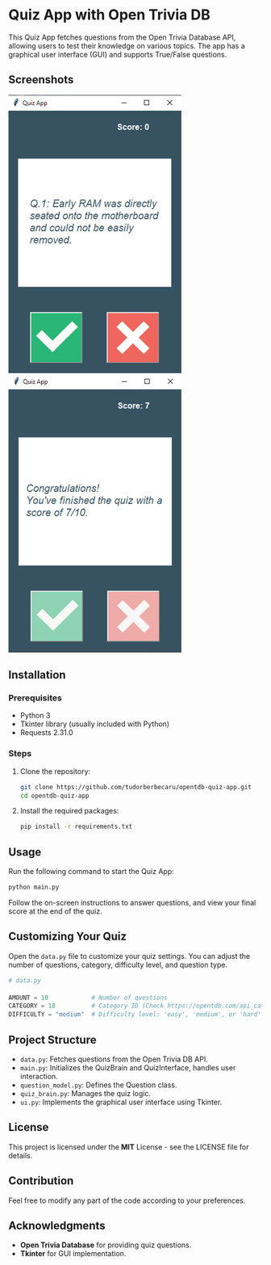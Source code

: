 # Quiz App with Open Trivia DB

This Quiz App fetches questions from the Open Trivia Database API, allowing users to test their knowledge on various topics. The app has a graphical user interface (GUI) and supports True/False questions.

## Screenshots

![screenshot1](https://github.com/tudorberbecaru/opentdb-quiz-app/blob/master/.github/Screenshot1.png)
![screenshot2](https://github.com/tudorberbecaru/opentdb-quiz-app/blob/master/.github/Screenshot2.png)

## Installation

### Prerequisites

- Python 3
- Tkinter library (usually included with Python)
- Requests 2.31.0

### Steps

1. Clone the repository:

   ```bash
   git clone https://github.com/tudorberbecaru/opentdb-quiz-app.git
   cd opentdb-quiz-app
2. Install the required packages:
   ```bash
   pip install -r requirements.txt
   
## Usage

Run the following command to start the Quiz App:
   ```bash
   python main.py
   ```
Follow the on-screen instructions to answer questions, and view your final score at the end of the quiz.

## Customizing Your Quiz

Open the `data.py` file to customize your quiz settings. You can adjust the number of questions, category, difficulty level, and question type.
   ```python
   # data.py

   AMOUNT = 10            # Number of questions
   CATEGORY = 18          # Category ID (Check https://opentdb.com/api_category.php)
   DIFFICULTY = "medium"  # Difficulty level: 'easy', 'medium', or 'hard'
   ```

## Project Structure

- `data.py`: Fetches questions from the Open Trivia DB API.
- `main.py`: Initializes the QuizBrain and QuizInterface, handles user interaction.
- `question_model.py`: Defines the Question class.
- `quiz_brain.py`: Manages the quiz logic.
- `ui.py`: Implements the graphical user interface using Tkinter.

## License

This project is licensed under the **MIT** License - see the LICENSE file for details.

## Contribution

Feel free to modify any part of the code according to your preferences.

## Acknowledgments

- **Open Trivia Database** for providing quiz questions.
- **Tkinter** for GUI implementation.